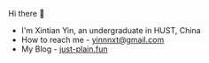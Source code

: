 Hi there :wave:
- I'm Xintian Yin, an undergraduate in HUST, China
- How to reach me - yinnnxt@gmail.com
- My Blog - [just-plain.fun](https://just-plain.fun)


